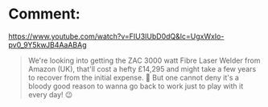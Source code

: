 # Comment:
https://www.youtube.com/watch?v=FIU3IUbD0dQ&lc=UgxWxIo-pv0_9Y5kwJB4AaABAg
>We're looking into getting the ZAC 3000 watt Fibre Laser Welder from Amazon (UK), that'll cost a hefty £14,295 and might take a few years to recover from the initial expense. 🤔
But one cannot deny it's a bloody good reason to wanna go back to work just to play with it every day! 😉
